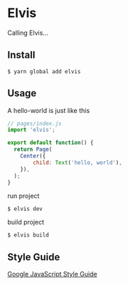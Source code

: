 # Elvis

Calling Elvis...


## Install

```
$ yarn global add elvis
```

## Usage

A hello-world is just like this

```js
// pages/index.js
import 'elvis';

export default function() {
  return Page(
	Center({
		child: Text('hello, world'),
	}),
  );
}
```

run project

```
$ elvis dev
```

build project

```
$ elvis build
```


## Style Guide

[Google JavaScript Style Guide](https://google.github.io/styleguide/jsguide.html)
